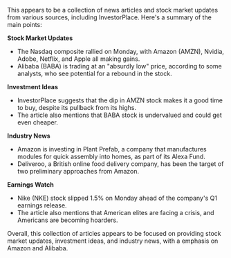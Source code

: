 This appears to be a collection of news articles and stock market updates from various sources, including InvestorPlace. Here's a summary of the main points:

**Stock Market Updates**

* The Nasdaq composite rallied on Monday, with Amazon (AMZN), Nvidia, Adobe, Netflix, and Apple all making gains.
* Alibaba (BABA) is trading at an "absurdly low" price, according to some analysts, who see potential for a rebound in the stock.

**Investment Ideas**

* InvestorPlace suggests that the dip in AMZN stock makes it a good time to buy, despite its pullback from its highs.
* The article also mentions that BABA stock is undervalued and could get even cheaper.

**Industry News**

* Amazon is investing in Plant Prefab, a company that manufactures modules for quick assembly into homes, as part of its Alexa Fund.
* Deliveroo, a British online food delivery company, has been the target of two preliminary approaches from Amazon.

**Earnings Watch**

* Nike (NKE) stock slipped 1.5% on Monday ahead of the company's Q1 earnings release.
* The article also mentions that American elites are facing a crisis, and Americans are becoming hoarders.

Overall, this collection of articles appears to be focused on providing stock market updates, investment ideas, and industry news, with a emphasis on Amazon and Alibaba.